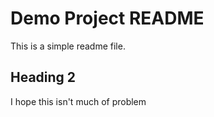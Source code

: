# Demo Project README

This is a simple readme file.

## Heading 2

I hope this isn't much of problem
